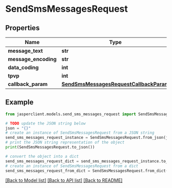 # SendSmsMessagesRequest


## Properties

Name | Type | Description | Notes
------------ | ------------- | ------------- | -------------
**message_text** | **str** |  | [optional] 
**message_encoding** | **str** |  | [optional] 
**data_coding** | **int** |  | [optional] 
**tpvp** | **int** |  | [optional] 
**callback_param** | [**SendSmsMessagesRequestCallbackParam**](SendSmsMessagesRequestCallbackParam.md) |  | [optional] 

## Example

```python
from jasperclient.models.send_sms_messages_request import SendSmsMessagesRequest

# TODO update the JSON string below
json = "{}"
# create an instance of SendSmsMessagesRequest from a JSON string
send_sms_messages_request_instance = SendSmsMessagesRequest.from_json(json)
# print the JSON string representation of the object
print(SendSmsMessagesRequest.to_json())

# convert the object into a dict
send_sms_messages_request_dict = send_sms_messages_request_instance.to_dict()
# create an instance of SendSmsMessagesRequest from a dict
send_sms_messages_request_from_dict = SendSmsMessagesRequest.from_dict(send_sms_messages_request_dict)
```
[[Back to Model list]](../README.md#documentation-for-models) [[Back to API list]](../README.md#documentation-for-api-endpoints) [[Back to README]](../README.md)


